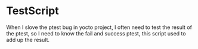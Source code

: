 # TestScript
When I slove the ptest bug in yocto project, I often need to test the result of the ptest, so I need to know the fail and 
success ptest, this script used to add up the result.
